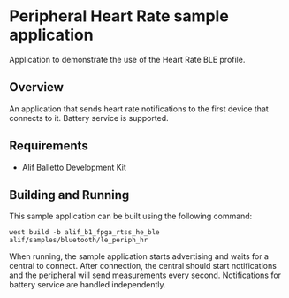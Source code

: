 # Peripheral Heart Rate sample application

   Application to demonstrate the use of the Heart Rate BLE profile.

## Overview

An application that sends heart rate notifications to the first device that connects to it.
Battery service is supported.

## Requirements

* Alif Balletto Development Kit

## Building and Running

This sample application can be built using the following command:

```
west build -b alif_b1_fpga_rtss_he_ble alif/samples/bluetooth/le_periph_hr
```

When running, the sample application starts advertising and waits for a central to connect.
After connection, the central should start notifications and the peripheral will send measurements every second.
Notifications for battery service are handled independently.
